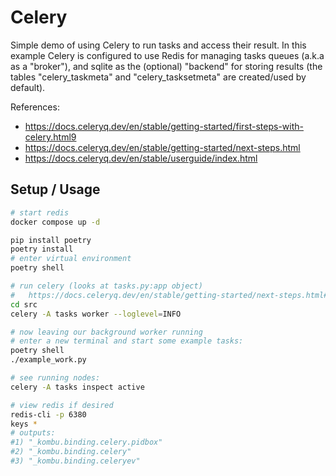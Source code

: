 # Celery

Simple demo of using Celery to run tasks and access their result.  In this example Celery is configured to use Redis for managing tasks queues (a.k.a as a "broker"), and sqlite as the (optional) "backend" for storing results (the tables "celery_taskmeta" and "celery_tasksetmeta" are created/used by default).

References:
* https://docs.celeryq.dev/en/stable/getting-started/first-steps-with-celery.html9
* https://docs.celeryq.dev/en/stable/getting-started/next-steps.html
* https://docs.celeryq.dev/en/stable/userguide/index.html

## Setup / Usage
````bash
# start redis
docker compose up -d 

pip install poetry
poetry install
# enter virtual environment
poetry shell

# run celery (looks at tasks.py:app object)
#   https://docs.celeryq.dev/en/stable/getting-started/next-steps.html#about-the-app-argument
cd src
celery -A tasks worker --loglevel=INFO

# now leaving our background worker running
# enter a new terminal and start some example tasks:
poetry shell
./example_work.py

# see running nodes:
celery -A tasks inspect active

# view redis if desired
redis-cli -p 6380
keys *
# outputs:
#1) "_kombu.binding.celery.pidbox"
#2) "_kombu.binding.celery"
#3) "_kombu.binding.celeryev"
````